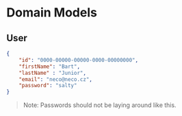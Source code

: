# Domain Models

## User

``` json 
{
    "id": "0000-00000-00000-0000-00000000",
    "firstName": "Bart",
    "lastName" : "Junior",
    "email": "neco@neco.cz",
    "password": "salty"
}
```

> Note: Passwords should not be laying around like this.